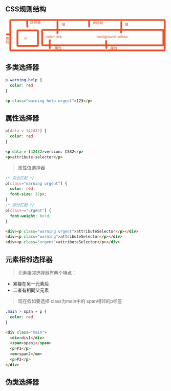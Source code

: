 ## CSS规则结构
![](./structure.jpeg)

## 多类选择器

```css
p.warning.help {
  color: red;
}
```
```html
<p class="warning help urgent">123</p>
```


## 属性选择器
```css
p[data-v-142432] {
  color: red;
}
```
```html
<p data-v-142432>version: CSS2</p>
<p>attribute-selector</p>
```
> 属性值选择器

```css
/* 完全匹配 */
p[class="warning urgent"] {
  color: red;
  font-size: 32px;
}
/* 部分匹配 */
p[class~="urgent"] {
  font-weight: bold;
}
```

```html
<div><p class="warning urgent">attributeSelector</p></div>
<div><p class="warning">attributeSelector</p></div>
<div><p class="urgent">attributeSelector</p></div>
```

## 元素相邻选择器
> 元素相邻选择器有两个特点：
  - 紧接在另一元素后
  - 二者有相同父元素

> 现在假如要选择 class为main中的 span相邻的p标签

```css
.main > span + p {
  color: red
}
```
```html
<div class="main">
  <div>div1</div>
  <span>span1</span>
  <p>P1</p>
  <em>span2</em>
  <p>P2</p>
</div>
```

## 伪类选择器
